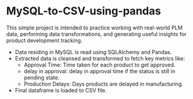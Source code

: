 # MySQL-to-CSV-using-pandas

This simple project is intended to practice working with real-world PLM data, performing data transformations, and generating useful insights for product development tracking.
- Data residing in MySQL is read using SQLAlchemy and Pandas. 
- Extracted data is cleansed and transformed to fetch key metrics like:
    - Approval Time: Time taken for each product to get approved.
    - delay in approval: delay in approval time if the status is still in pending state.
    - Production Delays: Days products are delayed in manufacturing.
- Final dataframe is loaded to CSV file.